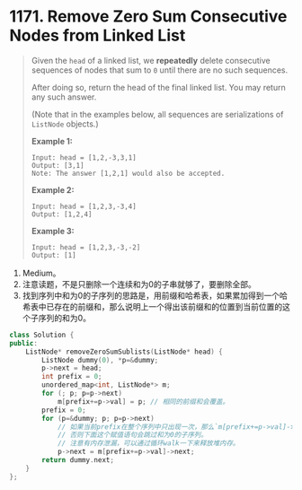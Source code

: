 # 1171. Remove Zero Sum Consecutive Nodes from Linked List

> Given the `head` of a linked list, we **repeatedly** delete consecutive sequences of nodes that sum to `0` until there are no such sequences.
>
> After doing so, return the head of the final linked list. You may return any such answer.
>
>  
>
> (Note that in the examples below, all sequences are serializations of `ListNode` objects.)
>
> **Example 1:**
>
> ```
> Input: head = [1,2,-3,3,1]
> Output: [3,1]
> Note: The answer [1,2,1] would also be accepted.
> ```
>
> **Example 2:**
>
> ```
> Input: head = [1,2,3,-3,4]
> Output: [1,2,4]
> ```
>
> **Example 3:**
>
> ```
> Input: head = [1,2,3,-3,-2]
> Output: [1]
> ```

1. Medium。
2. 注意读题，不是只删除一个连续和为0的子串就够了，要删除全部。
3. 找到序列中和为0的子序列的思路是，用前缀和哈希表，如果累加得到一个哈希表中已存在的前缀和，那么说明上一个得出该前缀和的位置到当前位置的这个子序列的和为0。

```cpp
class Solution {
public:
    ListNode* removeZeroSumSublists(ListNode* head) {
        ListNode dummy(0), *p=&dummy;
        p->next = head;
        int prefix = 0;
        unordered_map<int, ListNode*> m;
        for (; p; p=p->next)
            m[prefix+=p->val] = p; // 相同的前缀和会覆盖。
        prefix = 0;
        for (p=&dummy; p; p=p->next)
            // 如果当前prefix在整个序列中只出现一次，那么`m[prefix+=p->val]->next == p->next`，
            // 否则下面这个赋值语句会跳过和为0的子序列。
            // 注意有内存泄漏，可以通过循环walk一下来释放堆内存。
            p->next = m[prefix+=p->val]->next;
        return dummy.next;
    }
};
```

